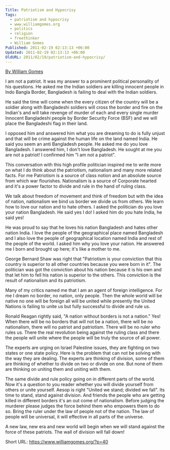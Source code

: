 ```yaml
---
Title: Patriotism and Hypocrisy
Tags:
  - patriotism and hypocrisy
  - www.williamgomes.org
  - politics
  - religion
  - freethinker
  - William Gomes
Published: 2011-02-19 02:13:13 +06:00
Updated: 2011-02-19 02:13:13 +06:00
OldURL: 2011/02/19/patriotism-and-hypocrisy/
---
```


<a href="https://www.williamgomes.org/?p=40">By William Gomes</a>

I am not a patriot. It was my answer to a prominent political personality of his questions. He asked me the Indian soldiers are killing innocent people in Indo Bangla Border, Bangladesh is failing to deal with the Indian soldiers.

He said the time will come when the every citizen  of the country will be a soldier along with Bangladeshi soldiers will cross the border and fire on the Indian's and will take revenge of murder of each and  every single  murder Innocent Bangladeshi people by Border Security Force (BSF) and we will place the Bangladeshi flag in their land.

I opposed him and answered him what you are dreaming to do is fully unjust and that will be crime against the human life on the land named India. He said you seem an anti Bangladesh people. He asked me do you love Bangladesh. I answered him, I don't love Bangladesh. He sought at me you are not a patriot! I confirmed him "I am not a patriot".

This conversation with this high profile politician inspired me to write more on what I do think about the patriotism, nationalism and many more related facts. For me Patriotism is a source of class notion and an absolute source from which war flourishes. Nationalism is a source of Corporate hearted and it's a power factor to divide and rule in the hand of ruling class.

We talk about freedom of movement and think of freedom but with the idea of nation, nationalism we bind us border we divide us from others. We learn how to love our nation and to hate others. I asked the politician do you love your nation Bangladesh. He said yes I do!  I asked him do you hate India, he said yes!

He was proud to say that he loves his nation Bangladesh and hates other nation India. I love the people of the geographical place named Bangladesh and I also love the people of geographical location named India and rest of the people of the world. I asked him why you love your nation. He answered me I born and brought up here; it's like a mother to me.

George Bernard Shaw was right that "Patriotism is your conviction that this country is superior to all other countries because you were born in it". The politician was got the conviction about his nation because it is his own and that let him to fell his nation is superior to the others. This conviction is the result of nationalism and its patriotism.

Many of my critics named me that I am an agent of foreign intelligence. For me I dream no border, no nation, only people. Then the whole world will be native no one will be foreign all will be united while presently the United Nations is failing to unite us but fully successful to divide and rule us.

Ronald Reagan rightly said, "A nation without borders is not a nation." Yes!  When there will be no borders that will not be a nation, there will be no nationalism, there will no patriot and patriotism. There will be no ruler who rules us. There the real revolution being against the ruling class and there the people will unite where the people will be truly the source of all power.

The experts are urging on Israel Palestine issues, they are fighting on two states or one state policy. Here is the problem that can not be solving with the way they are dealing. The experts are thinking of division, some of them are thinking of whether to divide on two or divide on one. But none of them are thinking on uniting them and uniting with them.

The same divide and rule policy going on in different parts of the world. Now it's a question to you reader whether you will divide yourself from others or unite yourself. Aesop is right "United we stand; divided we fall". Its time to stand, stand against division. And friends the people who are getting killed in different borders it's an out come of nationalism. Before judging the murderer please judges the force behind them who empowers them to do so.  Bring the ruler under the law of people not of the nation. The law of people will be universal, it will effective in all parts of the universe.

A new law, new era and new world will begin when we will stand against the force of these patriots. The wall of division will fall down!

Short URL: https://www.williamgomes.org/?p=40
